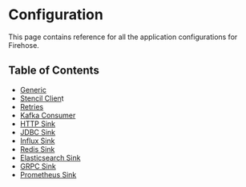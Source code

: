 # Configuration

This page contains reference for all the application configurations for Firehose.

## Table of Contents

* [Generic](generic-1.md)
* [Stencil Clien](stencil-client.md)t
* [Retries](retries.md)
* [Kafka Consumer ](kafka-consumer-1.md)
* [HTTP Sink](http-sink.md)
* [JDBC Sink](jdbc-sink.md)
* [Influx Sink](influxdb-sink.md)
* [Redis Sink](redis-sink.md)
* [Elasticsearch Sink](elasticsearch-sink.md)
* [GRPC Sink](grpc-sink.md)
* [Prometheus Sink](prometheus-sink.md)

